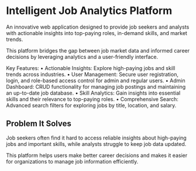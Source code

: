 <h1>Intelligent Job Analytics Platform</h1>
<p>An innovative web application designed to provide job seekers and analysts with actionable insights into top-paying roles, in-demand skills, and market trends. </p>
<p>This platform bridges the gap between job market data and informed career decisions by leveraging analytics and a user-friendly interface.</p>

Key Features:
	•	Actionable Insights: Explore high-paying jobs and skill trends across industries.
	•	User Management: Secure user registration, login, and role-based access control for admin and regular users.
	•	Admin Dashboard: CRUD functionality for managing job postings and maintaining an up-to-date job database.
	•	Skill Analytics: Gain insights into essential skills and their relevance to top-paying roles.
	•	Comprehensive Search: Advanced search filters for exploring jobs by title, location, and salary.

<h2>Problem It Solves</h2>
<p>Job seekers often find it hard to access reliable insights about high-paying jobs and important skills, while analysts struggle to keep job data updated.</p>
<p>This platform helps users make better career decisions and makes it easier for organizations to manage job information efficiently.</p>

